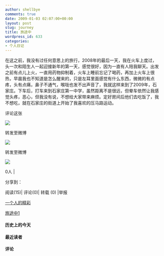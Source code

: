 ```yaml
---
author: shellbye
comments: true
date: 2009-01-03 02:07:00+00:00
layout: post
slug: journey
title: 旅途中
wordpress_id: 633
categories:
- 个人日记
---
```


   在这之前，我没有过任何意思上的旅行，2008年的最后一天，我在火车上度过，头一次和陌生人一起迎接新年的第一天，感觉很好，因为一直有人陪我聊天。出发之前有点儿上火，一直用药物抑制着，火车上睡前忘记了喝药，再加上火车上很热，早晨我也不知道是怎么醒来的，只是左耳里面感觉有什么东西，微微的有点疼，头有点痛，鼻子不通气，喉咙也发不出声音了，我就这样来到了2009年，石家庄。下车后，打车来到石家庄第一中学，虽然距离不是很远，但晕车依然让我感觉头疼，恶心，但我没有说，不想给大家带来麻烦。定好房间后他们去吃饭了，我不想吃，就在石家庄的街道上开始了我喜欢的压马路运动。  




































评论这张









![](http://b.bst.126.net/newpage/images/microblog.png?1)

转发至微博
















![](http://b.bst.126.net/newpage/images/microblog.png?1)

转发至微博













![](http://b.bst.126.net/style/common/tuijian.png)

0人 | 
	        
分享到： 






阅读(15)|
评论(0)|
转载 (0)
|举报



























[一个人的精彩](http://bai444854713.blog.163.com/blog/static/163312182200882182312818/)





[旅途中1](http://bai444854713.blog.163.com/blog/static/1633121822009031079753/)










#### 历史上的今天













#### 最近读者
















#### 评论



















